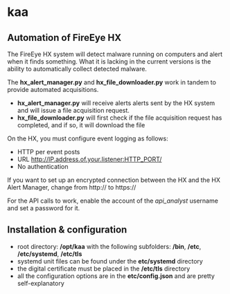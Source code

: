 # kaa

## Automation of FireEye HX
The FireEye HX system will detect malware running on computers and alert when it finds something.
What it is lacking in the current versions is the ability to automatically collect detected malware.

The **hx_alert_manager.py** and **hx_file_downloader.py** work in tandem to provide automated acquisitions.

* **hx_alert_manager.py** will receive alerts alerts sent by the HX system and will issue a file acquisition request.
* **hx_file_downloader.py** will first check if the file acquisition request has completed, and if so, it will download the file

On the HX, you must configure event logging as follows:
* HTTP per event posts
* URL http://IP.address.of.your.listener:HTTP_PORT/
* No authentication

If you want to set up an encrypted connection between the HX and the HX Alert Manager, change from http:// to https://

For the API calls to work, enable the account of the *api_analyst* username and set a password for it.

## Installation & configuration
* root directory: **/opt/kaa** with the following subfolders: **/bin**, **/etc**, **/etc/systemd**, **/etc/tls**
* systemd unit files can be found under the **etc/systemd** directory
* the digital certificate must be placed in the **/etc/tls** directory
* all the configuration options are in the **etc/config.json** and are pretty self-explanatory
